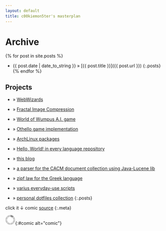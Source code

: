 ```yaml
---
layout: default
title: c00kiemon5ter's masterplan
---
```

Archive
=======
{% for post in site.posts %}
* <span>{{ post.date | date_to_string }}</span> &#187; [{{ post.title }}]({{ post.url }})
{:.posts}
{% endfor %}

Projects
--------
* &#187; [WebWizards][ww]
* &#187; [Fractal Image Compression][fic]
* &#187; [World of Wumpus A.I. game][ww]
* &#187; [Othello game implementation][othello]
* &#187; [ArchLinux packages][pkg]
* &#187; [Hello, World! in every language repository][hw]
* &#187; [this blog][blog]
* &#187; [a parser for the CACM document collection using Java-Lucene lib][lucene-cacm]
* &#187; [zipf law for the Greek language][zipf]
* &#187; [varius everyday-use scripts][script]
* &#187; [personal dotfiles collection][dot]
{:.posts}

  [ww]: http://c00kiemon5ter.github.com/WebWizards/
  [fic]: http://c00kiemon5ter.github.com/Fractal-Image-Compression
  [wumpus]: https://github.com/c00kiemon5ter/WorldOfWumpus
  [othello]: https://github.com/c00kiemon5ter/Othello
  [pkg]: https://github.com/c00kiemon5ter/PKGBUILDs
  [hw]: https://github.com/c00kiemon5ter/hello-world
  [blog]: https://github.com/c00kiemon5ter/c00kiemon5ter.github.com
  [lucene-cacm]: https://github.com/c00kiemon5ter/LuceneEval
  [zipf]: http://c00kiemon5ter.github.com/zipf/
  [script]: https://github.com/c00kiemon5ter/scripts
  [dot]: https://github.com/c00kiemon5ter/dotfiles

click it ↓ comic [source]()
{:.meta}
<script type="text/javascript" src="/scripts/comic.js"></script>
![loading](/images/load.gif "downloading"){:#comic alt="comic"}
